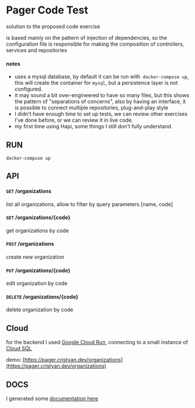# Pager Code Test
solution to the proposed code exercise

is based mainly on the pattern of injection of dependencies, so the configuration file is responsible
for making the composition of controllers, services and repositories

#### notes

- uses a mysql database, by default it can be run with` docker-compose up`, this will create the container for `mysql`, but a persistence layer is not configured.
- it may sound a bit over-engineered to have so many files, but this shows the pattern of "separations of concerns", also by having an interface, it is possible to connect multiple repositories, plug-and-play style
- I didn't have enough time to set up tests, we can review other exercises I've done before, or we can review it in live code.
- my first time using Hapi, some things I still don't fully understand.

## RUN

    docker-compuse up
    
## API

#### `GET` /organizations
list all organizations, allow to filter by query parameters [name, code] 


#### `GET` /organizations/{code}
get organizations by code

#### `POST` /organizations
create new organization

#### `PUT` /organizations/{code}
edit organization by code


#### `DELETE` /organizations/{code}
delete organization by code    

## Cloud
for the backend I used [Google Cloud Run](https://cloud.google.com/run/), connecting to a small instance of [Cloud SQL](https://cloud.google.com/sql/docs/)

demo: [https://pager.cristyan.dev/organizations](https://pager.cristyan.dev/organizations)

## DOCS
I generated some [documentation here](./docs.md)
